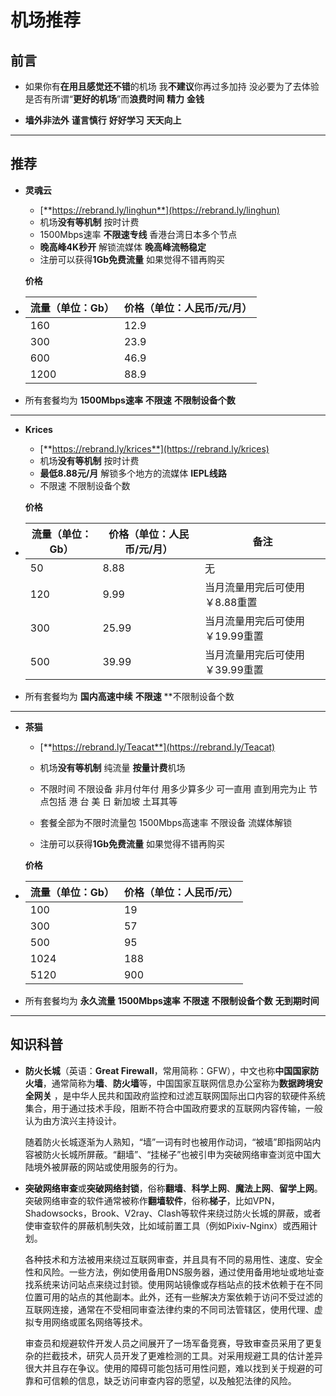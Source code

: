 # 机场推荐

## 前言

- 如果你有**在用且感觉还不错**的机场 我**不建议**你再过多加持 没必要为了去体验是否有所谓“**更好的机场**”而**浪费时间** **精力** **金钱**

- **墙外非法外** **谨言慎行** **好好学习** **天天向上**

------



## 推荐

- **灵魂云**

  - [**https://rebrand.ly/linghun**](https://rebrand.ly/linghun)
  - 机场**没有等机制** 按时计费
  - 1500Mbps速率 **不限速专线** 香港台湾日本多个节点
  - **晚高峰4K秒开** 解锁流媒体 **晚高峰流畅稳定**
  - 注册可以获得**1Gb免费流量** 如果觉得不错再购买

  **价格**

- | 流量（单位：Gb） | 价格（单位：人民币/元/月） |
  | ---------------- | -------------------------- |
  | 160              | 12.9                       |
  | 300              | 23.9                       |
  | 600              | 46.9                       |
  | 1200             | 88.9                       |

- 所有套餐均为 **1500Mbps速率** **不限速** **不限制设备个数**

------

- **Krices**

  - [**https://rebrand.ly/krices**](https://rebrand.ly/krices)
  - 机场**没有等机制** 按时计费
  - **最低8.88元/月** 解锁多个地方的流媒体 **IEPL线路**
  - 不限速 不限制设备个数

  **价格**

- | 流量（单位：Gb） | 价格（单位：人民币/元/月） | 备注                            |
  | ---------------- | -------------------------- | ------------------------------- |
  | 50               | 8.88                       | 无                              |
  | 120              | 9.99                       | 当月流量用完后可使用￥8.88重置  |
  | 300              | 25.99                      | 当月流量用完后可使用￥19.99重置 |
  | 500              | 39.99                      | 当月流量用完后可使用￥39.99重置 |

- 所有套餐均为 **国内高速中续** **不限速** **不限制设备个数

------

- **茶猫**

  - [**https://rebrand.ly/Teacat**](https://rebrand.ly/Teacat)

  - 机场**没有等机制** 纯流量 **按量计费**机场 

  - 不限时间 不限设备 非月付年付 用多少算多少 可一直用 直到用完为止 节点包括 港 台 美 日 新加坡 土耳其等

  - 套餐全部为不限时流量包 1500Mbps高速率 不限设备 流媒体解锁

  - 注册可以获得**1Gb免费流量** 如果觉得不错再购买

  **价格**

- | 流量（单位：Gb） | 价格（单位：人民币/元） |
  | ---------------- | ----------------------- |
  | 100              | 19                      |
  | 300              | 57                      |
  | 500              | 95                      |
  | 1024             | 188                     |
  | 5120             | 900                     |

- 所有套餐均为 **永久流量** **1500Mbps速率** **不限速** **不限制设备个数** **无到期时间**

------

## 知识科普

- **防火长城**（英语：**Great Firewall**，常用简称：GFW），中文也称**中国国家防火墙**，通常简称为**墙**、**防火墙**等，中国国家互联网信息办公室称为**数据跨境安全网关** ，是中华人民共和国政府监控和过滤互联网国际出口内容的软硬件系统集合，用于通过技术手段，阻断不符合中国政府要求的互联网内容传输，一般认为由方滨兴主持设计。

  随着防火长城逐渐为人熟知，“墙”一词有时也被用作动词，“被墙”即指网站内容被防火长城所屏蔽。“翻墙”、“挂梯子”也被引申为突破网络审查浏览中国大陆境外被屏蔽的网站或使用服务的行为。

- **突破网络审查**或**突破网络封锁**，俗称**翻墙**、**科学上网**、**魔法上网**、**留学上网**。突破网络审查的软件通常被称作**翻墙软件**，俗称**梯子**，比如VPN，Shadowsocks，Brook、V2ray、Clash等软件来绕过防火长城的屏蔽，或者使审查软件的屏蔽机制失效，比如域前置工具（例如Pixiv-Nginx）或西厢计划。

  各种技术和方法被用来绕过互联网审查，并且具有不同的易用性、速度、安全性和风险。一些方法，例如使用备用DNS服务器，通过使用备用地址或地址查找系统来访问站点来绕过封锁。使用网站镜像或存档站点的技术依赖于在不同位置可用的站点的其他副本。此外，还有一些解决方案依赖于访问不受过滤的互联网连接，通常在不受相同审查法律约束的不同司法管辖区，使用代理、虚拟专用网络或匿名网络等技术。

  审查员和规避软件开发人员之间展开了一场军备竞赛，导致审查员采用了更复杂的拦截技术，研究人员开发了更难检测的工具。对采用规避工具的估计差异很大并且存在争议。使用的障碍可能包括可用性问题，难以找到关于规避的可靠和可信赖的信息，缺乏访问审查内容的愿望，以及触犯法律的风险。
